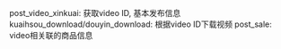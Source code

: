 post_video_xinkuai: 获取video ID, 基本发布信息
kuaihsou_download/douyin_download: 根据video ID下载视频
post_sale: video相关联的商品信息
